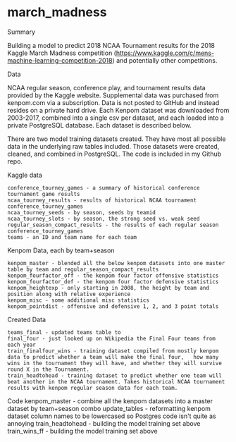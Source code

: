 # march_madness

Summary

  Building a model to predict 2018 NCAA Tournament results for the 2018 Kaggle March Madness competition (https://www.kaggle.com/c/mens-machine-learning-competition-2018) and potentially other competitions.

Data

  NCAA regular season, conference play, and tournament results data provided by the Kaggle website. Supplemental data was purchased from kenpom.com via a subscription. Data is not posted to GitHub and instead resides on a private hard drive. Each Kenpom dataset was downloaded from 2003-2017, combined into a single csv per dataset, and each loaded into a private PostgreSQL database. Each dataset is described below.

  There are two model training datasets created. They have most all possible data in the underlying raw tables included. Those datasets were created, cleaned, and combined in PostgreSQL. The code is included in my Github repo.

  Kaggle data

    conference_tourney_games - a summary of historical conference tournament game results
    ncaa_tourney_results - results of historical NCAA tournament conference_tourney_games
    ncaa_tourney_seeds - by season, seeds by teamid
    ncaa_tourney_slots - by season, the strong seed vs. weak seed
    regular_season_compact_results - the results of each regular season conference_tourney_games
    teams - an ID and team name for each team

  Kenpom Data, each by team+season

    kenpom_master - blended all the below kenpom datasets into one master table by team and regular_season_compact_results
    kenpom_fourfactor_off - the kenpom four factor offensive statistics
    kenpom_fourfactor_def - the kenpom four factor defensive statistics
    kenpom_heightexp - only starting in 2008, the height by team and position along with relative experience
    kenpom_misc - some additional misc statistics
    kenpom_pointdist - offensive and defensive 1, 2, and 3 point totals

  Created Data

    teams_final - updated teams table to
    final_four - just looked up on Wikipedia the Final Four teams from each year
    train_finalfour_wins - training dataset compiled from mostly kenpom data to predict whether a team will make the final four,   how many wins in the tournament they will have, and whether they will survive round X in the Tournament.
    train_headtohead - training dataset to predict whether one team will beat another in the NCAA tournament. Takes historical NCAA tournament results with kenpom regular season data for each team.

Code
  kenpom_master - combine all the kenpom datasets into a master dataset by team+season combo
  update_tables - reformatting kenpom dataset column names to be lowercased so Postgres code isn't quite as annoying
  train_headtohead - building the model training set above
  train_wins_ff - building the model training set above
